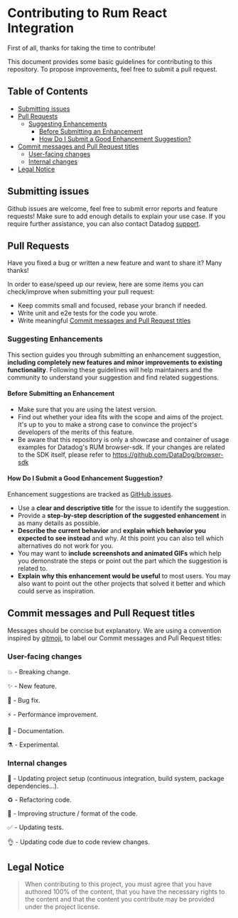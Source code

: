 # Contributing to Rum React Integration

First of all, thanks for taking the time to contribute!

This document provides some basic guidelines for contributing to this repository. To propose improvements, feel free to submit a pull request.

## Table of Contents
  - [Submitting issues](#submitting-issues)
  - [Pull Requests](#pull-requests)
    - [Suggesting Enhancements](#suggesting-enhancements)
      - [Before Submitting an Enhancement](#before-submitting-an-enhancement)
      - [How Do I Submit a Good Enhancement Suggestion?](#how-do-i-submit-a-good-enhancement-suggestion)
  - [Commit messages and Pull Request titles](#commit-messages-and-pull-request-titles)
    - [User-facing changes](#user-facing-changes)
    - [Internal changes](#internal-changes)
  - [Legal Notice](#legal-notice)

## Submitting issues

Github issues are welcome, feel free to submit error reports and feature requests! Make sure to add
enough details to explain your use case. If you require further assistance, you can also contact
Datadog [support][1].

## Pull Requests

Have you fixed a bug or written a new feature and want to share it? Many thanks!

In order to ease/speed up our review, here are some items you can check/improve when submitting your
pull request:

- Keep commits small and focused, rebase your branch if needed.
- Write unit and e2e tests for the code you wrote.
- Write meaningful [Commit messages and Pull Request
  titles](#commit-messages-and-pull-request-titles)

### Suggesting Enhancements

This section guides you through submitting an enhancement suggestion, **including completely new features and minor improvements to existing functionality**. Following these guidelines will help maintainers and the community to understand your suggestion and find related suggestions.

#### Before Submitting an Enhancement

- Make sure that you are using the latest version.
- Find out whether your idea fits with the scope and aims of the project. It's up to you to make a strong case to convince the project's developers of the merits of this feature. 
- Be aware that this repository is only a showcase and container of usage examples for Datadog's RUM browser-sdk. If your changes are related to the SDK itself, please refer to https://github.com/DataDog/browser-sdk

#### How Do I Submit a Good Enhancement Suggestion?

Enhancement suggestions are tracked as [GitHub issues]([issues](https://github.com/DataDog/rum-react-integration/issues)).

- Use a **clear and descriptive title** for the issue to identify the suggestion.
- Provide a **step-by-step description of the suggested enhancement** in as many details as possible.
- **Describe the current behavior** and **explain which behavior you expected to see instead** and why. At this point you can also tell which alternatives do not work for you.
- You may want to **include screenshots and animated GIFs** which help you demonstrate the steps or point out the part which the suggestion is related to.
- **Explain why this enhancement would be useful** to most users. You may also want to point out the other projects that solved it better and which could serve as inspiration.


## Commit messages and Pull Request titles

Messages should be concise but explanatory. We are using a convention inspired by [gitmoji][2], to
label our Commit messages and Pull Request titles:

### User-facing changes

💥 - Breaking change.

✨ - New feature.

🐛 - Bug fix.

⚡️ - Performance improvement.

📝 - Documentation.

⚗ - Experimental.

### Internal changes

👷 - Updating project setup (continuous integration, build system, package dependencies...).

♻️ - Refactoring code.

🎨 - Improving structure / format of the code.

✅ - Updating tests.

👌 - Updating code due to code review changes.

## Legal Notice
> When contributing to this project, you must agree that you have authored 100% of the content, that you have the necessary rights to the content and that the content you contribute may be provided under the project license.

[1]: https://docs.datadoghq.com/help/
[2]: https://gitmoji.carloscuesta.me/